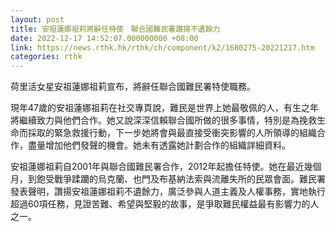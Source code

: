 ```yaml
---
layout: post
title: 安祖蓮娜祖莉將辭任特使　聯合國難民署讚揚不遺餘力
date: 2022-12-17 14:52:07.000000000 +08:00
link: https://news.rthk.hk/rthk/ch/component/k2/1680275-20221217.htm
categories: rthk
---
```


荷里活女星安祖蓮娜祖莉宣布，將辭任聯合國難民署特使職務。

現年47歲的安祖蓮娜祖莉在社交專頁說，難民是世界上她最敬佩的人，有生之年將繼續致力與他們合作。她又說深深信賴聯合國所做的很多事情，特別是為挽救生命而採取的緊急救援行動，下一步她將會與最直接受衝突影響的人所領導的組織合作，盡量增加他們發聲的機會。她未有透露她計劃合作的組織詳細資料。

安祖蓮娜祖莉自2001年與聯合國難民署合作，2012年起擔任特使。她在最近幾個月，到飽受戰爭蹂躪的烏克蘭、也門及布基納法索與流離失所的民眾會面。難民署發表聲明，讚揚安祖蓮娜祖莉不遺餘力，廣泛參與人道主義及人權事務，實地執行超過60項任務，見證苦難、希望與堅毅的故事，是爭取難民權益最有影響力的人之一。
